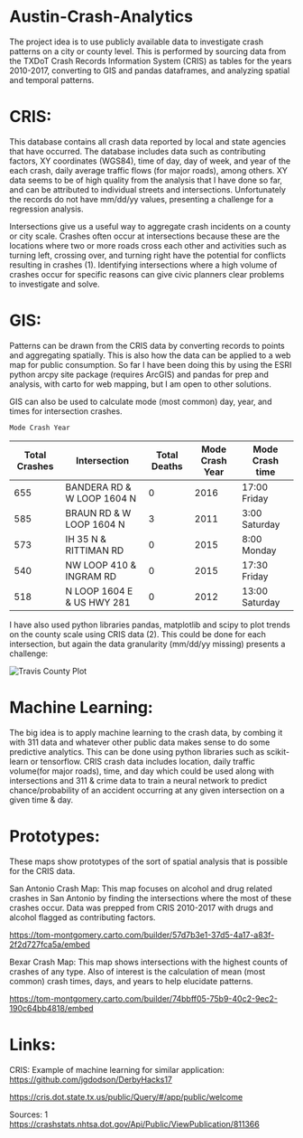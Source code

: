 # Austin-Crash-Analytics

The project idea is to use publicly available data to investigate crash patterns on a city or county level. This is performed by sourcing data from the TXDoT Crash Records Information System (CRIS) as tables for the years 2010-2017, converting to GIS and pandas dataframes, and analyzing spatial and temporal patterns. 


# CRIS:

This database contains all crash data reported by local and state agencies that have occurred. The database includes data such as contributing factors, XY coordinates (WGS84), time of day, day of week, and year of the each crash, daily average traffic flows (for major roads), among others. XY data seems to be of high quality from the analysis that I have done so far, and can be attributed to individual streets and intersections. Unfortunately the records do not have mm/dd/yy values, presenting a challenge for a regression analysis.


Intersections give us a useful way to aggregate crash incidents on a county or city scale.  Crashes often occur at intersections because these are the locations where two or more roads cross each other and activities such as turning left, crossing over, and turning right have the potential for conflicts resulting in crashes (1). Identifying intersections where a high volume of crashes occur for specific reasons can give civic planners clear problems to investigate and solve.




# GIS:

Patterns can be drawn from the CRIS data by converting records to points and aggregating spatially. This is also how the data can be applied to a web map for public consumption. So far I have been doing this by using the ESRI python arcpy site package (requires ArcGIS) and pandas for prep and analysis, with carto for web mapping, but I am open to other solutions. 

GIS can also be used to calculate mode (most common) day, year, and times for intersection crashes. 
		
	Mode Crash Year

|Total Crashes|Intersection              |Total Deaths|Mode Crash Year|	Mode Crash time|
|-------------|--------------------------|------------|---------------|----------------|
|655	        |BANDERA RD & W LOOP 1604 N|	0       	|2016	          |  17:00 Friday  |
|585          |BRAUN RD & W LOOP 1604 N	 |3	          |2011           |	3:00 Saturday  |
|573          |IH 35 N & RITTIMAN RD	   |0           |2015	          |8:00 Monday     |
|540          |NW LOOP 410 & INGRAM RD	 |0           |	2015          |	17:30 Friday   |
|518          |N LOOP 1604 E & US HWY 281|	0         |	2012          |	13:00 Saturday |
 
 
I have also used python libraries pandas, matplotlib and scipy to plot trends on the county scale using CRIS data (2). This could be done for each intersection, but again the data granularity (mm/dd/yy missing) presents a challenge:

![Travis County Plot](https://github.com/tom-montgomery/Texas-DWI-Insights/blob/master/StatsImg/Travis.jpg "Travis County")
# Machine Learning:

The big idea is to apply machine learning to the crash data, by combing it with 311 data and whatever other public data makes sense to do some predictive analytics. This can be done using python libraries such as scikit-learn or tensorflow. CRIS crash data includes location, daily traffic volume(for major roads), time, and day which could be used along with intersections and 311 & crime data to train a neural network to predict chance/probability of an accident occurring at any given intersection on a given time & day.


# Prototypes:

These maps show prototypes of the sort of spatial analysis that is possible for the CRIS data. 

San Antonio Crash Map:
This map focuses on alcohol and drug related crashes in San Antonio by finding the intersections where the most of these crashes occur. Data was prepped from CRIS 2010-2017 with drugs and alcohol flagged as contributing factors.

https://tom-montgomery.carto.com/builder/57d7b3e1-37d5-4a17-a83f-2f2d727fca5a/embed

Bexar Crash Map:
This map shows intersections with the highest counts of crashes of any type. Also of interest is the calculation of mean (most common) crash times, days, and years to help elucidate patterns.

https://tom-montgomery.carto.com/builder/74bbff05-75b9-40c2-9ec2-190c64bb4818/embed

# Links:
CRIS:
Example of machine learning for similar application:
https://github.com/jgdodson/DerbyHacks17

https://cris.dot.state.tx.us/public/Query/#/app/public/welcome


Sources:
1 https://crashstats.nhtsa.dot.gov/Api/Public/ViewPublication/811366
